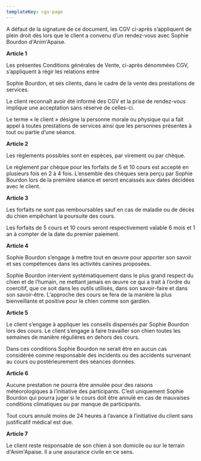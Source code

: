 ```yaml
---
templateKey: cgv-page
---
```

A défaut de la signature de ce document, les CGV ci-après s’appliquent de plein droit dès lors que le client a convenu d’un rendez-vous avec Sophie Bourdon d'Anim'Apaise.

**Article 1**

Les présentes Conditions générales de Vente, ci-après dénommées CGV, s’appliquent à régir les relations entre

Sophie Bourdon, et ses clients, dans le cadre de la vente des prestations de services.

Le client reconnaît avoir été informé des CGV et la prise de rendez-vous implique une acceptation sans réserve de celles-ci.

Le terme « le client » désigne la personne morale ou physique qui a fait appel à toutes prestations de services ainsi que les personnes présentes à tout ou partie d’une séance.

**Article 2**

Les règlements possibles sont en espèces, par virement ou par chèque.

Le règlement par chèque pour les forfaits de 5 et 10 cours est accepté en plusieurs fois en 2 à 4 fois. L’ensemble des chèques sera perçu par Sophie Bourdon lors de la première séance et seront encaissés aux dates décidées avec le client.

**Article 3**

Les forfaits ne sont pas remboursables sauf en cas de maladie ou de décès du chien empêchant la poursuite des cours.  

Les forfaits de 5 cours et 10 cours seront respectivement valable 6 mois et 1 an à compter de la date du premier paiement.

**Article 4**

Sophie Bourdon s’engage à mettre tout en œuvre pour apporter son savoir et ses compétences dans les activités canines proposées.

Sophie Bourdon intervient systématiquement dans le plus grand respect du chien et de l’humain, ne mettant jamais en œuvre ce qui a trait à l’ordre du coercitif, que ce soit dans les outils utilisés, dans son savoir-faire et dans son savoir-être. L'approche des cours se fera de la manière la plus bienveillante et positive pour le chien comme son gardien.

**Article 5**

Le client s’engage à appliquer les conseils dispensés par Sophie Bourdon lors des cours. Le client s’engage à faire travailler son chien toutes les semaines de manière régulières en dehors des cours.

Dans ces conditions Sophie Bourdon ne serait être en aucun cas considérée comme responsable des incidents ou des accidents survenant au cours ou postérieurement des séances données.

**Article 6** 

Aucune prestation ne pourra être annulée pour des raisons météorologiques à l’initiative des participants. C’est uniquement Sophie Bourdon qui pourra juger si le cours doit être annulé en cas de mauvaises conditions climatiques ou par manque de participants.

Tout cours annulé moins de 24 heures à l’avance à l’initiative du client sans justificatif médical est due.

**Article 7**

Le client reste responsable de son chien à son domicile ou sur le terrain d'Anim'Apaise. Il a une assurance civile en ce sens.